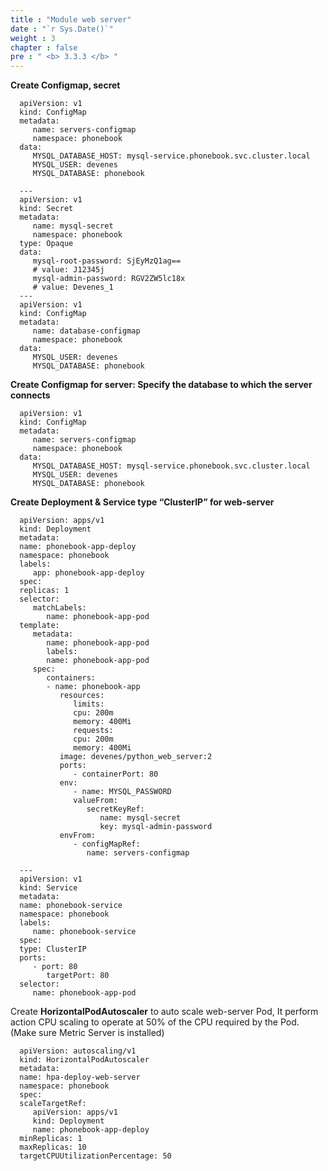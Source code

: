 ```yaml
---
title : "Module web server"
date : "`r Sys.Date()`"
weight : 3
chapter : false
pre : " <b> 3.3.3 </b> "
---
```


**Create Configmap, secret**

      apiVersion: v1
      kind: ConfigMap
      metadata:
         name: servers-configmap
         namespace: phonebook
      data:
         MYSQL_DATABASE_HOST: mysql-service.phonebook.svc.cluster.local
         MYSQL_USER: devenes
         MYSQL_DATABASE: phonebook

      ---
      apiVersion: v1
      kind: Secret
      metadata:
         name: mysql-secret
         namespace: phonebook
      type: Opaque
      data:
         mysql-root-password: SjEyMzQ1ag==
         # value: J12345j
         mysql-admin-password: RGV2ZW5lc18x
         # value: Devenes_1
      ---
      apiVersion: v1
      kind: ConfigMap
      metadata:
         name: database-configmap
         namespace: phonebook
      data:
         MYSQL_USER: devenes
         MYSQL_DATABASE: phonebook

**Create Configmap for server: Specify the database to which the server connects**

      apiVersion: v1
      kind: ConfigMap
      metadata:
         name: servers-configmap
         namespace: phonebook
      data:
         MYSQL_DATABASE_HOST: mysql-service.phonebook.svc.cluster.local
         MYSQL_USER: devenes
         MYSQL_DATABASE: phonebook


**Create Deployment & Service type “ClusterIP” for web-server**

      apiVersion: apps/v1
      kind: Deployment
      metadata:
      name: phonebook-app-deploy
      namespace: phonebook
      labels:
         app: phonebook-app-deploy
      spec:
      replicas: 1
      selector:
         matchLabels:
            name: phonebook-app-pod
      template:
         metadata:
            name: phonebook-app-pod
            labels:
            name: phonebook-app-pod
         spec:
            containers:
            - name: phonebook-app
               resources:
                  limits:
                  cpu: 200m
                  memory: 400Mi
                  requests:
                  cpu: 200m
                  memory: 400Mi
               image: devenes/python_web_server:2
               ports:
                  - containerPort: 80
               env:
                  - name: MYSQL_PASSWORD
                  valueFrom:
                     secretKeyRef:
                        name: mysql-secret
                        key: mysql-admin-password
               envFrom:
                  - configMapRef:
                     name: servers-configmap

      ---
      apiVersion: v1
      kind: Service
      metadata:
      name: phonebook-service
      namespace: phonebook
      labels:
         name: phonebook-service
      spec:
      type: ClusterIP
      ports:
         - port: 80
            targetPort: 80
      selector:
         name: phonebook-app-pod


Create **HorizontalPodAutoscaler** to auto scale web-server Pod, It perform action CPU scaling to operate at 50% of the CPU required by the Pod. (Make sure Metric Server is installed)

      apiVersion: autoscaling/v1
      kind: HorizontalPodAutoscaler
      metadata:
      name: hpa-deploy-web-server
      namespace: phonebook
      spec:
      scaleTargetRef:
         apiVersion: apps/v1
         kind: Deployment
         name: phonebook-app-deploy
      minReplicas: 1
      maxReplicas: 10
      targetCPUUtilizationPercentage: 50
